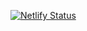 [![Netlify Status](https://api.netlify.com/api/v1/badges/7f65f0c3-e21a-4070-b616-f036de03b977/deploy-status)](https://app.netlify.com/sites/radiologyhub/deploys)
